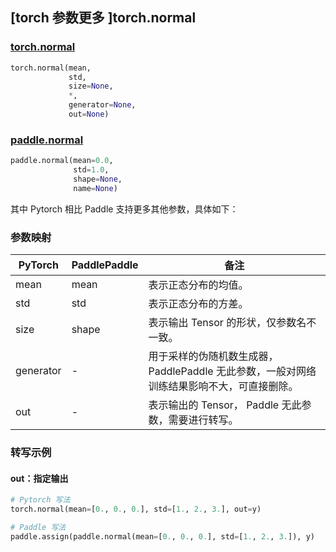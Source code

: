 ## [torch 参数更多 ]torch.normal
### [torch.normal](https://pytorch.org/docs/stable/generated/torch.normal.html?highlight=normal#torch.normal)
```python
torch.normal(mean,
             std,
             size=None,
             *,
             generator=None,
             out=None)
```
### [paddle.normal](https://www.paddlepaddle.org.cn/documentation/docs/zh/api/paddle/normal_cn.html#normal)
```python
paddle.normal(mean=0.0,
              std=1.0,
              shape=None,
              name=None)
```

其中 Pytorch 相比 Paddle 支持更多其他参数，具体如下：
### 参数映射
| PyTorch       | PaddlePaddle | 备注                                                   |
| ------------- | ------------ | ------------------------------------------------------ |
| mean          | mean        | 表示正态分布的均值。                                     |
| std          | std        | 表示正态分布的方差。                                     |
| size          | shape        | 表示输出 Tensor 的形状，仅参数名不一致。                                     |
| generator     | -            | 用于采样的伪随机数生成器，PaddlePaddle 无此参数，一般对网络训练结果影响不大，可直接删除。   |
| out           | -            | 表示输出的 Tensor， Paddle 无此参数，需要进行转写。               |


### 转写示例
#### out：指定输出
```python
# Pytorch 写法
torch.normal(mean=[0., 0., 0.], std=[1., 2., 3.], out=y)

# Paddle 写法
paddle.assign(paddle.normal(mean=[0., 0., 0.], std=[1., 2., 3.]), y)
```
